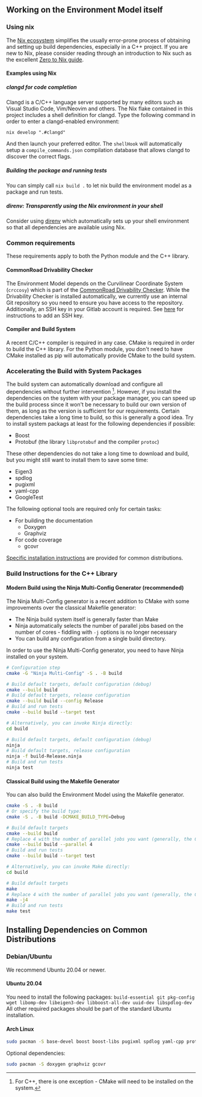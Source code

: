 ## Working on the Environment Model itself

### Using nix
The [Nix ecosystem](https://nixos.org/) simplifies the usually error-prone process
of obtaining and setting up build dependencies, especially in a C++ project.
If you are new to Nix, please consider reading through an introduction to Nix
such as the excellent [Zero to Nix guide](https://zero-to-nix.com/).

#### Examples using Nix

##### clangd for code completion
Clangd is a C/C++ language server supported by many editors such as Visual Studio Code,
Vim/Neovim and others.
The Nix flake contained in this project includes a shell definition for clangd.
Type the following command in order to enter a clangd-enabled environment:
```
nix develop ".#clangd"
```
And then launch your preferred editor. The `shellHook` will automatically setup
a `compile_commands.json` compilation database that allows clangd to discover the
correct flags.

##### Building the package and running tests
You can simply call `nix build .` to let nix build the environment model as a package
and run tests.

##### direnv: Transparently using the Nix environment in your shell
Consider using [direnv](https://determinate.systems/posts/nix-direnv) which
automatically sets up your shell environment so that all dependencies are available
using Nix.

### Common requirements
These requirements apply to both the Python module and the C++ library.

#### CommonRoad Drivability Checker
The Environment Model depends on the Curvilinear Coordinate System (`crccosy`)
which is part of the [CommonRoad Drivability Checker](https://gitlab.lrz.de/cps/commonroad-drivability-checker).
While the Drivability Checker is installed automatically,
we currently use an internal Git repository so you need to ensure
you have access to the repository.
Additionally, an SSH key in your Gitlab account is required.
See [here](https://docs.gitlab.com/ee/ssh/) for instructions to add an SSH key.

#### Compiler and Build System
A recent C/C++ compiler is required in any case.
CMake is required in order to build the C++ library.
For the Python module, you don't need to have CMake installed as pip will
automatically provide CMake to the build system.

### Accelerating the Build with System Packages
The build system can automatically download and configure all dependencies without
further intervention [^1].
However, if you install the dependencies on the system with your package manager,
you can speed up the build process since it won't be necessary to build our own
version of them, as long as the version is sufficient for our requirements.
Certain dependencies take a long time to build, so this is generally a good idea.
Try to install system packags at least for the following dependencies if possible:
- Boost
- Protobuf (the library `libprotobuf` and the compiler `protoc`)

These other dependencies do not take a long time to download and build,
but you might still want to install them to save some time:
- Eigen3
- spdlog
- pugixml
- yaml-cpp
- GoogleTest

The following optional tools are required only for certain tasks:
- For building the documentation
    * Doxygen
    * Graphviz
- For code coverage
    * gcovr

[Specific installation instructions](#installing-dependencies-on-common-distributions) are provided for common distributions.

[^1]: For C++, there is one exception - CMake will need to be installed
on the system.

### Build Instructions for the C++ Library

#### Modern Build using the Ninja Multi-Config Generator (recommended)
The Ninja Multi-Config generator is a recent addition to CMake with some improvements over
the classical Makefile generator:
- The Ninja build system itself is generally faster than Make
- Ninja automatically selects the number of parallel jobs based on the number of cores -
  fiddling with `-j` options is no longer necessary
- You can build any configuration from a single build directory.

In order to use the Ninja Multi-Config generator, you need to have Ninja installed
on your system.

```bash
# Configuration step
cmake -G "Ninja Multi-Config" -S . -B build

# Build default targets, default configuration (debug)
cmake --build build
# Build default targets, release configuration
cmake --build build --config Release
# Build and run tests
cmake --build build --target test

# Alternatively, you can invoke Ninja directly:
cd build

# Build default targets, default configuration (debug)
ninja
# Build default targets, release configuration
ninja -f build-Release.ninja
# Build and run tests
ninja test
```

#### Classical Build using the Makefile Generator
You can also build the Environment Model using the Makefile generator.
```bash
cmake -S . -B build
# Or specify the build type:
cmake -S . -B build -DCMAKE_BUILD_TYPE=Debug

# Build default targets
cmake --build build
# Replace 4 with the number of parallel jobs you want (generally, the CPU core count)
cmake --build build --parallel 4
# Build and run tests
cmake --build build --target test

# Alternatively, you can invoke Make directly:
cd build

# Build default targets
make
# Replace 4 with the number of parallel jobs you want (generally, the CPU core count)
make -j4
# Build and run tests
make test
```


## Installing Dependencies on Common Distributions

### Debian/Ubuntu

We recommend Ubuntu 20.04 or newer.

#### Ubuntu 20.04
You need to install the following packages:
`build-essential git pkg-config wget libomp-dev libeigen3-dev libboost-all-dev uuid-dev libspdlog-dev`
All other required packages should be part of the standard Ubuntu installation.


#### Arch Linux

```bash
sudo pacman -S base-devel boost boost-libs pugixml spdlog yaml-cpp protobuf eigen gtest
```

Optional dependencies:
```bash
sudo pacman -S doxygen graphviz gcovr
```

